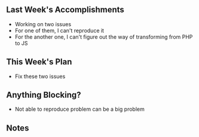 ## Last Week's Accomplishments

- Working on two issues
- For one of them, I can't reproduce it
- For the another one, I can't figure out the way of transforming from PHP to JS

## This Week's Plan

- Fix these two issues

## Anything Blocking?

- Not able to reproduce problem can be a big problem

## Notes
